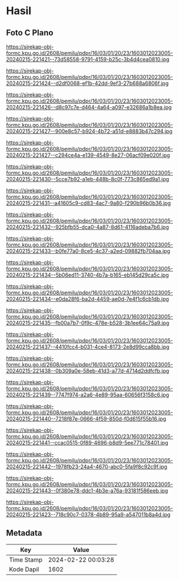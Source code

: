 # Hasil

## Foto C Plano

https://sirekap-obj-formc.kpu.go.id/2608/pemilu/pdpr/16/03/01/20/23/1603012023005-20240215-221421--73d58558-9791-4159-b25c-3b4d4cea0810.jpg

https://sirekap-obj-formc.kpu.go.id/2608/pemilu/pdpr/16/03/01/20/23/1603012023005-20240215-221424--d2df0068-ef1b-42dd-9ef3-27b688a6806f.jpg

https://sirekap-obj-formc.kpu.go.id/2608/pemilu/pdpr/16/03/01/20/23/1603012023005-20240215-221426--d8c97c7e-d464-4a64-a097-e32686a1b8ea.jpg

https://sirekap-obj-formc.kpu.go.id/2608/pemilu/pdpr/16/03/01/20/23/1603012023005-20240215-221427--900e8c57-b924-4b72-a51d-e8883b47c294.jpg

https://sirekap-obj-formc.kpu.go.id/2608/pemilu/pdpr/16/03/01/20/23/1603012023005-20240215-221427--c294ce4a-e139-4549-8e27-06acf09e020f.jpg

https://sirekap-obj-formc.kpu.go.id/2608/pemilu/pdpr/16/03/01/20/23/1603012023005-20240215-221430--5cce7b92-a1eb-448b-8c0f-773c865ed9a1.jpg

https://sirekap-obj-formc.kpu.go.id/2608/pemilu/pdpr/16/03/01/20/23/1603012023005-20240215-221431--a41605c9-cd83-4ac7-9a80-f290b96b0b36.jpg

https://sirekap-obj-formc.kpu.go.id/2608/pemilu/pdpr/16/03/01/20/23/1603012023005-20240215-221432--925bfb55-dca0-4a87-8d61-4116adeba7b6.jpg

https://sirekap-obj-formc.kpu.go.id/2608/pemilu/pdpr/16/03/01/20/23/1603012023005-20240215-221433--b0fe77a0-8ce5-4c37-a2ed-09882fb704aa.jpg

https://sirekap-obj-formc.kpu.go.id/2608/pemilu/pdpr/16/03/01/20/23/1603012023005-20240215-221434--5b06ed11-3740-4b7a-b165-eb145d29ca5c.jpg

https://sirekap-obj-formc.kpu.go.id/2608/pemilu/pdpr/16/03/01/20/23/1603012023005-20240215-221434--e0da28f6-ba2d-4459-ae0d-7e4f1c6cb1db.jpg

https://sirekap-obj-formc.kpu.go.id/2608/pemilu/pdpr/16/03/01/20/23/1603012023005-20240215-221435--fb00a7b7-0f9c-478e-b528-3b1ee64c75a9.jpg

https://sirekap-obj-formc.kpu.go.id/2608/pemilu/pdpr/16/03/01/20/23/1603012023005-20240215-221437--4410fcc4-b031-4ce4-8173-2e8d99cca8bb.jpg

https://sirekap-obj-formc.kpu.go.id/2608/pemilu/pdpr/16/03/01/20/23/1603012023005-20240215-221438--0b309a0e-58eb-41d3-a77d-4714d2ddfcfb.jpg

https://sirekap-obj-formc.kpu.go.id/2608/pemilu/pdpr/16/03/01/20/23/1603012023005-20240215-221439--7747f974-a2a6-4e89-95aa-60656f3158c6.jpg

https://sirekap-obj-formc.kpu.go.id/2608/pemilu/pdpr/16/03/01/20/23/1603012023005-20240215-221440--7218f87e-0666-4f59-850d-f0d615f55b16.jpg

https://sirekap-obj-formc.kpu.go.id/2608/pemilu/pdpr/16/03/01/20/23/1603012023005-20240215-221441--ccac0515-0f89-4696-b8d9-5ee771c78401.jpg

https://sirekap-obj-formc.kpu.go.id/2608/pemilu/pdpr/16/03/01/20/23/1603012023005-20240215-221442--1978fb23-24a4-4670-abc0-5fa9f8c92c9f.jpg

https://sirekap-obj-formc.kpu.go.id/2608/pemilu/pdpr/16/03/01/20/23/1603012023005-20240215-221443--0f380e78-ddc1-4b3e-a76a-93181f586eeb.jpg

https://sirekap-obj-formc.kpu.go.id/2608/pemilu/pdpr/16/03/01/20/23/1603012023005-20240215-221423--718c90c7-0378-4b89-95a9-a547011b8a4d.jpg


## Metadata

| Key        | Value               |
| ---------- | ------------------- |
| Time Stamp | 2024-02-22 00:03:28 |
| Kode Dapil | 1602                |



